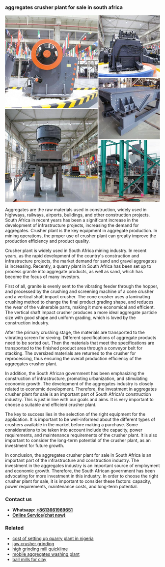 <h3>aggregates crusher plant for sale in south africa</h3><img src='1704951409.jpg' alt=''><p>Aggregates are the raw materials used in construction, widely used in highways, railways, airports, buildings, and other construction projects. South Africa in recent years has been a significant increase in the development of infrastructure projects, increasing the demand for aggregates. Crusher plant is the key equipment in aggregate production. In mining operations, the proper use of crusher plant can greatly improve the production efficiency and product quality.</p><p>Crusher plant is widely used in South Africa mining industry. In recent years, as the rapid development of the country's construction and infrastructure projects, the market demand for sand and gravel aggregates is increasing. Recently, a quarry plant in South Africa has been set up to process granite into aggregate products, as well as sand, which has become the focus of many investors.</p><p>First of all, granite is evenly sent to the vibrating feeder through the hopper, and processed by the crushing and screening machine of a cone crusher and a vertical shaft impact crusher. The cone crusher uses a laminating crushing method to change the final product grading shape, and reduces the wear of the vulnerable parts, making it more economical and efficient. The vertical shaft impact crusher produces a more ideal aggregate particle size with good shape and uniform grading, which is loved by the construction industry.</p><p>After the primary crushing stage, the materials are transported to the vibrating screen for sieving. Different specifications of aggregate products need to be sorted out. Then the materials that meet the specifications are transported to the finished product area through a conveyor belt for stacking. The oversized materials are returned to the crusher for reprocessing, thus ensuring the overall production efficiency of the aggregates crusher plant.</p><p>In addition, the South African government has been emphasizing the construction of infrastructure, promoting urbanization, and stimulating economic growth. The development of the aggregates industry is closely related to economic development. Therefore, the investment in aggregates crusher plant for sale is an important part of South Africa's construction industry. This is just in line with our goals and aims. It is very important to choose a suitable and efficient crusher plant.</p><p>The key to success lies in the selection of the right equipment for the application. It is important to be well-informed about the different types of crushers available in the market before making a purchase. Some considerations to be taken into account include the capacity, power requirements, and maintenance requirements of the crusher plant. It is also important to consider the long-term potential of the crusher plant, as an investment for future growth.</p><p>In conclusion, the aggregates crusher plant for sale in South Africa is an important part of the infrastructure and construction industry. The investment in the aggregates industry is an important source of employment and economic growth. Therefore, the South African government has been advocating for more investment in this industry. In order to choose the right crusher plant for sale, it is important to consider these factors: capacity, power requirements, maintenance costs, and long-term potential.</p><h3>Contact us</h3><ul><li><strong>Whatsapp:&nbsp;<a href="https://wa.me/8613661969651">+8613661969651</a></strong></li><li><a href="https://swt.shibang-china.com/?git&amp;zhl&amp;aggregates crusher plant for sale in south africa"><strong>Online Service(chat now)</strong></a></li></ul><h3>Related</h3><ul><li><a href='cost of setting up quarry plant in nigeria.md'>cost of setting up quarry plant in nigeria</a></li><li><a href='jaw crusher grinding.md'>jaw crusher grinding</a></li><li><a href='high grinding mill quicklime.md'>high grinding mill quicklime</a></li><li><a href='mobile aggregates washing plant.md'>mobile aggregates washing plant</a></li><li><a href='ball mills for clay.md'>ball mills for clay</a></li></ul>
